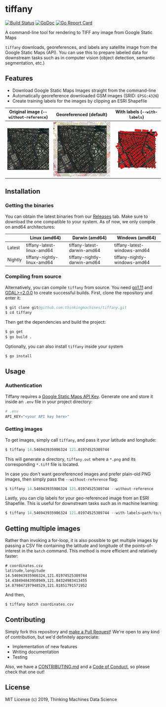 # tiffany 

[![Build Status](https://cloud.drone.io/api/badges/thinkingmachines/tiffany/status.svg)](https://cloud.drone.io/thinkingmachines/tiffany)
[![GoDoc](https://godoc.org/github.com/thinkingmachines/tiffany?status.svg)](https://godoc.org/github.com/thinkingmachines/tiffany)
[![Go Report Card](https://goreportcard.com/badge/github.com/thinkingmachines/tiffany)](https://goreportcard.com/report/github.com/thinkingmachines/tiffany)

A command-line tool for rendering to TIFF any image from Google Static Maps

`tiffany` downloads, georeferences, and labels any satellite image from the
Google Static Maps (API). You can use this to prepare labeled data for
downstream tasks such as in computer vision (object detection, semantic
segmentation, etc.)

## Features

- Download Google Static Maps Images straight from the command-line
- Automatically georeference downloaded GSM images (SRID: `EPSG:4326`)
- Create training labels for the images by clipping an ESRI Shapefile

| Original image (`--without-reference`) | Georeferenced (default) | With labels (`--with-labels`) |
|----------------------------------------|-------------------------|-------------------------------|
|![orig](assets/no_reference.png) | ![ref](assets/with_reference.png)  | ![lbl](assets/with_labels.png)|


## Installation

### Getting the binaries

You can obtain the latest binaries from our
[Releases](https://github.com/thinkingmachines/tiffany/releases) tab. Make sure
to download the one compatible to your system. As of now, we only compile on
amd64 architectures:

|         | Linux (amd64)               | Darwin (amd64)               | Windows (amd64)               |
|---------|-----------------------------|------------------------------|-------------------------------|
| Latest  | tiffany-latest-linux-amd64  | tiffany-latest-darwin-amd64  | tiffany-latest-windows-amd64  |
| Nightly | tiffany-nightly-linux-amd64 | tiffany-nightly-darwin-amd64 | tiffany-nightly-windows-amd64 |


### Compiling from source

Alternatively, you can compile `tiffany` from source. You need
[go1.11](https://golang.org/doc/go1.11) and
[GDAL>=2.0.0](https://www.gdal.org/) to create successful builds.  First, clone
the repository and enter it:

```s
$ git clone git@github.com:thinkingmachines/tiffany.git
$ cd tiffany
```

Then get the dependencies and build the project:

```s
$ go get
$ go build .
```

Optionally, you can also install `tiffany` inside your system

```s
$ go install
```

## Usage

### Authentication

Tiffany requires a [Google Static Maps API
Key](https://developers.google.com/maps/documentation/maps-static/intro#get-a-key).
Generate one and store it inside an `.env` file in your project directory:

```s
# .env
API_KEY="<your API key here>"
```

### Getting images

To get images, simply call `tiffany`, and pass it your latitude and longitude:

```s
$ tiffany 14.546943935986324 121.01974525389744
```

This will generate a directory, `tiffany.out` where a `*.png` and its
corresponding `*.tiff` file is located.

In case you don't want georeferenced images and prefer plain-old PNG images,
then simply pass the `--without-reference` flag:

```s
$ tiffany 14.546943935986324 121.01974525389744 --without-reference
```

Lastly, you can clip labels for your geo-referenced image from an ESRI
Shapefile. This is useful for downstream tasks such as in machine learning:

```s
$ tiffany 14.546943935986324 121.01974525389744 --with-labels=path/to/gis_osm_buildings_free_1.shp
```

## Getting multiple images

Rather than invoking a for-loop, it is also possible to get multiple images by
passing a CSV file containing the latitude and longitude of the
points-of-interest in the `batch` command. This method is more efficient and
relatively faster:

```
# coordinates.csv
latitude,longitude
14.546943935986324,121.01974525389744
14.438494843958949,121.84324983413455
14.879847197948529,121.81851791571952
```

And then,

```s
$ tiffany batch coordinates.csv
```

## Contributing

Simply fork this repository and [make a Pull
Request](https://help.github.com/en/articles/creating-a-pull-request)! We're 
open to any kind of contribution, but we'd definitely appreciate:

- Implementation of new features 
- Writing documentation
- Testing

Also, we have a
[CONTRIBUTING.md](https://github.com/thinkingmachines/tiffany/blob/master/CONTRIBUTING.md)
and a [Code of
Conduct](https://github.com/thinkingmachines/tiffany/blob/master/CODE_OF_CONDUCT.md),
so please check that one out!

## License

MIT License (c) 2019,  Thinking Machines Data Science
